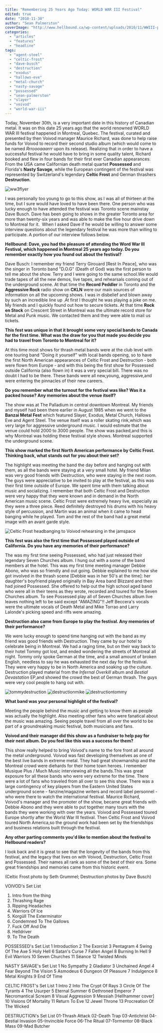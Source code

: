 ```yaml
---
title: "Remembering 25 Years Ago Today: WORLD WAR III Festival"
edited: true
date: "2010-11-30"
author: "Sean Palmerston"
coverImage: "http://www.hellbound.ca/wp-content/uploads/2010/11/WWIII-poster.jpg"
categories:
  - "articles"
  - "features"
  - "headline"
tags:
  - "agent-steel"
  - "celtic-frost"
  - "dave-busch"
  - "destruction"
  - "exodus"
  - "hallows-eve"
  - "metal-church"
  - "nasty-savage"
  - "possessed"
  - "sean-palmerston"
  - "slayer"
  - "voivod"
  - "world-war-iii"
---
```


Today, November 30th, is a very important date in this history of Canadian metal. It was on this date 25 years ago that the world renowned WORLD WAR III festival happened in Montreal, Quebec. The festival, curated and presented by then Voivod manager Maurice Richard, was done to help raise funds for Voivod to record their second studio album (which would come to be named _Rrroooaaarrr_ upon its release). Realizing that in order to have a successful festival he would have to bring in some quality talent, Richard booked and flew in four bands for their first ever Canadian appearances. From the USA came Californian death metal quartet **Possessed** and Florida's **Nasty Savage**, while the European contingent of the festival was represented by Switzerland's legendary **Celtic Frost** and German thrashers **Destruction**.

![](http://www.hellbound.ca/wp-content/uploads/2010/11/ww3flyer.jpg "ww3flyer")

I was personally too young to go to this show, as I was all of thirteen at the time, but I sure would have loved to have been there. One person who was lucky enough to have attended the festival was Toronto scene mainstay Dave Busch. Dave has been going to shows in the greater Toronto area for more than twenty-six years and was able to make the five hour drive down to Montreal for it.  When I asked Dave if he would be willing to answer some interview questions about the legendary festival he was more than willing to participate. A portion of our interview follows below.

**Hellbound: Dave, you had the pleasure of attending the Word War III Festival, which happened in Montreal 25 years ago today. Do you remember exactly how you found out about the festival?**

Dave Busch: I remember my friend Terry Girouard \[Rest In Peace\], who was the singer in Toronto band "D.O.G" (Death of God) was the first person to tell me about the show. Terry and I were going to the same school.We would trade tapes of all the new demos, live tapes, and rehearsals coming out of the underground scene. At that time the **Record Peddler** in Toronto and the **Aggressive Rock** radio show on **CKLN** were our main sources of information on all the upcoming shows. I was in disbelief and blown away by such an incredible line up .At first I thought he was playing a joke on me. My friends and I quickly found out how to secure tickets. At that time **Rock en Stock** on Crescent Street in Montreal was the ultimate record store for Metal and Punk music. We contacted them and they were able to mail us tickets.

**This fest was unique in that it brought some very special bands to Canada for the first time. What was the draw for you that made you decide you had to travel from Toronto to Montreal for it?**

At this time most shows for thrash metal bands were at the club level with one touring band "Doing it yourself" with local bands opening, so to have the first North American appearances of Celtic Frost and Destruction - both were flown from Europe - and with this being the first show for Possessed outside California (also flown in) it was a very special bill. There was no doubt I had to be there. These bands were all new,young, aggressive,and were entering the pinnacles of their new careers.

**Do you remember what the turnout for the festival was like? Was it a packed house? Any memories about the venue itself?**

The show was at The Palladium in central downtown Montreal. My friends and myself had been there earlier in August 1985 when we went to the **Banzai Metal Fest** which featured Slayer, Exodus, Metal Church, Hallows Eve and Agent Steel. The venue itself was a roller skating rink,which was very large for aggressive underground music. I would estimate that the venue could hold 2000 to 3000 people. The show was packed,and this is why Montreal was holding these festival style shows. Montreal supported the underground scene.

**This show marked the first North American performance by Celtic Frost. Thinking back, what stands out for you about their set?**

The highlight was meeting the band the day before and hanging out with them, as all the bands were staying at a very small hotel. My friend Milan was very good friends with Destruction, who were staying in the next room. The guys were appreciative to be invited to play at the festival, as this was their first time outside of Europe. We spent time with them talking about music and socializing. I remember that both Celtic Frost and Destruction were very happy that they were known and in demand in the North American music scene. Celtic Frost were extremely heavy live, especially as they were a three piece. Reed definitely destroyed his drums with his heavy style of percussion, and Martin was an animal when it came to head banging while he played. Tom and the rest of the band had a great metal image with an avant garde style.

![Celtic Frost headbanging to Voivod rehearsing in the jamspace](http://www.hellbound.ca/wp-content/uploads/2010/11/celticfrostvoivodrehearsal-595x505.jpg "")

**This fest was also the first time that Possessed played outside of California. Do you have any memories of their performance?**

The was my first time seeing Possessed, who had just released their legendary Seven Churches album. I hung out with a some of the band members at the hotel. This was my first time meeting manager Debbie Abono, who was so friendly and out going. Debbie explained to me how she got involved in the thrash scene \[Debbie was in her 50's at the time\]: her daughter's boyfriend played originally in Bay Area band Blizzard and then had joined Possessed. She offered to help out the high school aged band who were all in their teens as they wrote, recorded and toured for the Seven Churches album. To see Possessed play all of Seven Churches album live leaves nothing left to be said except "AMAZING"!! Jeff Beccera's vocals were the ultimate vocals of Death Metal and Mike Torrao and Larry Lalonde's picking speed and riffs were amazing.

**Destruction also came from Europe to play the festival. Any memories of their performance?**

We were lucky enough to spend time hanging out with the band as my friend was good friends with Destruction. They came by our hotel to celebrate being in Montreal. We had a raging time, but on their way back to their hotel Tommy got lost, and ended wondering the streets of Montreal all night. Tommy only spoke German at the time, and a small amount of broken English, needless to say he was exhausted the next day for the festival. They were very happy to be in North America and soaking up the culture. Destruction played material from the _Infernal Overkill_ album and _Bestial Devastation_ EP,and showed the crowd the best of German thrash. The guys were very cool people to hang out with.


![](http://www.hellbound.ca/wp-content/uploads/2010/11/tommydestruction-150x150.jpg "tommydestruction")
![](http://www.hellbound.ca/wp-content/uploads/2010/11/destructionmike-150x150.jpg "destructionmike")
![](http://www.hellbound.ca/wp-content/uploads/2010/11/destructiontommy-150x150.jpg "destructiontommy")


**What band was your personal highlight of the festival?**

Meeting the people behind the music and getting to know them as people was actually the highlight. Also meeting other fans who were fanatical about the music was amazing. Seeing people travel from all over the world to be part of a groundreaking music festival, both musicians and fans.

**Voivod and their manager did this show as a fundraiser to help pay for their next album. Do you feel like this was a success for them?**

This show really helped to bring Voivod's name to the fore front all around the metal underground. Voivod was fast developing themselves as one of the best live bands in extreme metal. They had great showmanship and the Montreal crowd were diehards for their home town heroes. I remember Musique Plus / Much Music interviewing all the bands.This was great exposure for all these bands who were very extreme for the time. There were a lot of fans who traveled from all over to see this show. There was a large contingency of key players from the Eastern United States underground scene - fanzine/magazine writers and record label personnel - who were there to watch the international festival. Maurice Richard, Voivod's manager and the promoter of the show, became great friends with Debbie Abono and they were able to put together many tours with the bands they were working with over the years. Voivod and Possessed toured Europe shortly after the World War III festival. Then Celtic Frost and Voivod toured North America,so the ground work had been set by the friendships and business relations built through the festival.

**Any other parting comments you'd like to mention about the festival to Hellbound readers?**

I look back and it is great to see that the longevity of the bands from this festival, and the legacy that lives on with Voivod, Destruction, Celtic Frost and Possessed. Their names all rank as some of the best of their era. Some great friendships and memories came from this historic event.

(Celtic Frost photo by Seth Grummel; Destruction photos by Dave Busch)

VOIVOD's Set List
1. Intro from the thing
2. Thrashing Rage
3. Ripping Headaches
4. Warriors Of Ice
5. Korgüll The Exterminator
6. Condemned To The Gallows
7. Fuck Off And Die
8. Helldriver
9. To The Death

POSSESSED's Set List 1 Introduction 2 The Exorcist 3 Pentagram 4 Swing Of The Axe 5 Holy Hell 6 Satan's Curse 7 Fallen Angel 8 Burning In Hell 9 Evil Warriors 10 Seven Churches 11 Séance 12 Twisted Minds

NASTY SAVAGE's Set List 1 No Sympathy 2 Gladiator 3 Unchained Angel 4 Fear Beyond The Vision 5 Asmodeus 6 Dungeon Of Pleasure 7 Indulgence 8 Metal Knights 9 End Of Time

CELTIC FROST's Set List 1 Intro 2 Into The Crypt Of Rays 3 Circle Of The Tyrants 4 The Usurper 5 Eternal Summer 6 Dethroned Emperor 7 Necromantical Scream 8 Visual Aggression 9 Messiah \[Hellhammer cover\] 10 Visions Of Mortality 11 Return To Eve 12 Jewel Throne 13 Procreation Of The Wicked

DESTRUCTION's Set List 01-Thrash Attack 02-Death Trap 03-Antichrist 04-Bestial Invasion 05-Invincible Force 06-The Ritual 07-Tormentor 08-Black Mass 09-Mad Butcher
